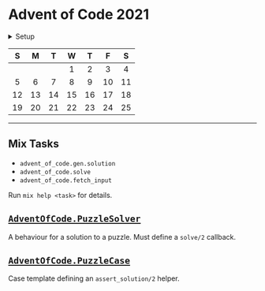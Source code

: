 # Advent of Code 2021

<details>
  <summary>Setup</summary>

  Using [asdf](https://asdf-vm.com/#/):

  ```sh
  asdf plugin add erlang
  asdf plugin add elixir
  asdf install
  ```
</details>

|  S  |  M  |  T  |  W  |  T  |  F  |  S  |
| :-: | :-: | :-: | :-: | :-: | :-: | :-: |
|     |     |     |  1  |  2  |  3  |  4  |
|  5  |  6  |  7  |  8  |  9  | 10  | 11  |
| 12  | 13  | 14  | 15  | 16  | 17  | 18  |
| 19  | 20  | 21  | 22  | 23  | 24  | 25  |

---

## Mix Tasks

- `advent_of_code.gen.solution`
- `advent_of_code.solve`
- `advent_of_code.fetch_input`

Run `mix help <task>` for details.

## [`AdventOfCode.PuzzleSolver`](./lib/advent_of_code/puzzle_solver.ex)

A behaviour for a solution to a puzzle. Must define a `solve/2` callback.

## [`AdventOfCode.PuzzleCase`](./test/support/puzzle_case.ex)

Case template defining an `assert_solution/2` helper.
